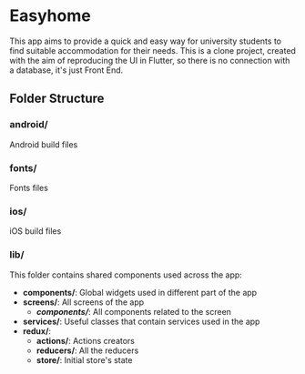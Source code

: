 # Easyhome

This app aims to provide a quick and easy way for university students to find suitable accommodation for their needs. 
This is a clone project, created with the aim of reproducing the UI in Flutter, so there is no connection with a database, it's just Front End.

## Folder Structure

### android/
Android build files

### fonts/
Fonts files

### ios/
iOS build files

### lib/
This folder contains shared components used across the app:

- **components/**: Global widgets used in different part of the app
- **screens/**: All screens of the app
    - ***components/***: All components related to the screen
- **services/**: Useful classes that contain services used in the app
- **redux/**:
    - **actions/**: Actions creators
    - **reducers/**: All the reducers
    - **store/**: Initial store's state
